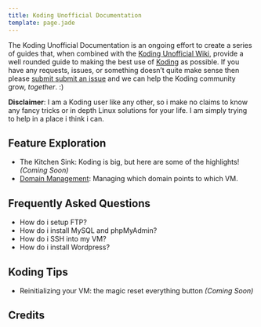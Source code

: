 ```yaml
---
title: Koding Unofficial Documentation
template: page.jade
---
```



The Koding Unofficial Documentation is an ongoing effort to create a series
of guides that, when combined with the
[Koding Unofficial Wiki](https://github.com/leeolayvar/koding-unofficial/wiki),
provide a well rounded guide to making the best use of
[Koding](https://koding.com) as possible.
If you have any requests, issues, or something doesn’t quite make sense
then please
[submit submit an issue](https://github.com/leeolayvar/koding-unofficial/issues/new)
and we can help the Koding community grow, *together*. :)

**Disclaimer**: I am a Koding user like any other, so i make no claims to know
any fancy tricks or in depth Linux solutions for your life. I am simply trying to
help in a place i think i can.



<a name="feature-explanation" class="anchor"></a>
## Feature Exploration

- The Kitchen Sink: Koding is big, but here are some of the highlights! *(Coming Soon)*
- [Domain Management](/guides/domain-management/): Managing which domain points to which VM.



<a name="frequently-asked-questions" class="anchor"></a>
## Frequently Asked Questions

- How do i setup FTP?
- How do i install MySQL and phpMyAdmin?
- How do i SSH into my VM?
- How do i install Wordpress?



<a name="koding-tips" class="anchor"></a>
## Koding Tips

- Reinitializing your VM: the magic reset everything button *(Coming Soon)*



<a name="credits" class="anchor"></a>
## Credits

